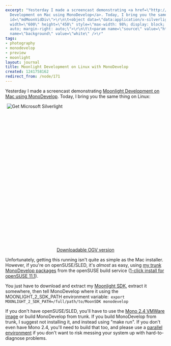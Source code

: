 ```yaml
---
excerpt: "Yesterday I made a screencast demonstrating <a href=\"http://mjhutchinson.com/journal/2009/05/07/moonlight_development_mac_using_monodevelop\">Moonlight
  Development on Mac using MonoDevelop</a>. Today, I bring you the same thing on Linux:\r\n<div
  id=\"mdMoonVidDiv\">\r\n\t<object data=\"data:application/x-silverlight-2,\" type=\"application/x-silverlight-2\"
  width=\"600\" height=\"450\" style=\"max-width: 98%; display: block; margin-left:
  auto; margin-right: auto;\">\r\n\t\t<param name=\"source\" value=\"http://mjhutchinson.com/files/screencasts/SL2VideoPlayerM.xap\"/>\r\n\t\t<param
  name=\"background\" value=\"white\" />\r"
tags:
- photography
- monodevelop
- preview
- moonlight
layout: journal
title: Moonlight Development on Linux with MonoDevelop
created: 1241758162
redirect_from: /node/171
---
```

Yesterday I made a screencast demonstrating <a href="http://mjhutchinson.com/journal/2009/05/07/moonlight_development_mac_using_monodevelop">Moonlight Development on Mac using MonoDevelop</a>. Today, I bring you the same thing on Linux:
<div id="mdMoonVidDiv">
	<object data="data:application/x-silverlight-2," type="application/x-silverlight-2" width="600" height="450" style="max-width: 98%; display: block; margin-left: auto; margin-right: auto;">
		<param name="source" value="http://mjhutchinson.com/files/screencasts/SL2VideoPlayerM.xap"/>
		<param name="background" value="white" />
		<param name="enableHtmlAccess" value="True" />
		<param name="initParams" value="m=http://silverlight.services.live.com/99206/Moonlight%20Development%20on%20Linux%20with%20MonoDevelop/video.wmv,thumbnail=http://mjhutchinson.com/files/screencasts/MDMoonDemo.png" />
               <param name="minruntimeversion" value="2.0.31005.0" />
		<a href="http://go.microsoft.com/fwlink/?LinkId=124807" style="text-decoration: none;">
 			<img src="http://go.microsoft.com/fwlink/?LinkId=108181" alt="Get Microsoft Silverlight" style="border-style: none"/>
		</a>
	</object>
</div>
<a href="http://www.go-mono.com/media/MDMoonDemo.ogv" style="display:block;width:100%;text-align:center">Downloadable OGV version</a>

Unfortunately, getting this running isn't quite as simple as the Mac installer. However, if you're on openSUSE/SLED, it's <em>almost</em> as easy, using <a href="http://download.opensuse.org/repositories/home:/MJHutchinson/">my trunk MonoDevelop packages</a> from the openSUSE build service (<a href="http://software.opensuse.org/ymp/home:MJHutchinson/openSUSE_11.1/monodevelop.ymp">1-click install for openSUSE 11.1</a>).

You just have to download and extract my <a href="http://mjhutchinson.com/files/temp/MoonSDK-Preview-2009-05-05.zip">Moonlight SDK</a>, extract it somewhere, then tell MonoDevelop where it using the MOONLIGHT_2_SDK_PATH environment variable:<code lang="bash">
export MOONLIGHT_2_SDK_PATH=/full/path/to/MoonSDK
monodevelop
</code>


If you don't have openSUSE/SLED, you'll have to use the <a href="http://www.go-mono.com/mono-downloads/download.html">Mono 2.4 VMWare image</a> or build MonoDevelop from trunk. If you build MonoDevelop from trunk, I suggest not installing it, and instead using "make run". If you don't even have Mono 2.4, you'll need to build that too, and please use a <a href="http://www.mono-project.com/Parallel_Mono_Environments">parallel environment</a> if you don't want to risk messing your system up with hard-to-diagnose problems.
